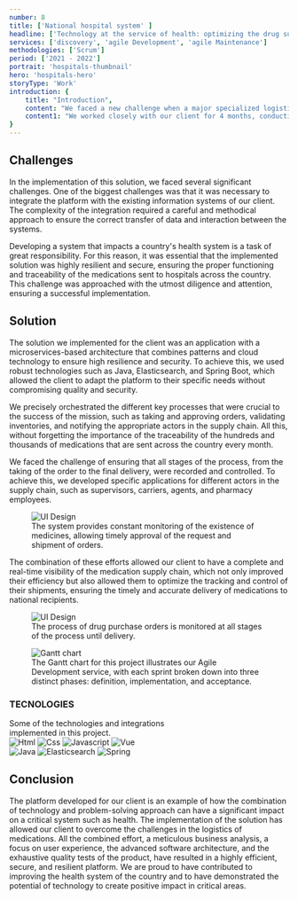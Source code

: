 ```yaml
---
number: 8
title: ['National hospital system' ]
headline: ['Technology at the service of health: optimizing the drug supply', 'chain at the national level.']
services: ['discovery', 'agile Development', 'agile Maintenance']
methodologies: ['Scrum']
period: ['2021 - 2022']
portrait: 'hospitals-thumbnail'
hero: 'hospitals-hero'
storyType: 'Work'
introduction: {
    title: "Introduction",
    content: "We faced a new challenge when a major specialized logistics company, recognized as the third largest in its field in Mexico, hired us to carry out a project to support them in the analysis and implementation of a system aimed at collecting orders from over 900 hospitals that make up the second largest government health network in the country.",
    content1: "We worked closely with our client for 4 months, conducting an extensive analysis and development of a solution that could be implemented immediately and maintained in an agile manner, allowing for both operational and customer needs to be satisfied."
}
---
```


<div>
    <h2>Challenges</h2>
    <p>In the implementation of this solution, we faced several significant challenges. One of the biggest challenges was that it was necessary to integrate the platform with the existing information systems of our client. The complexity of the integration required a careful and methodical approach to ensure the correct transfer of data and interaction between the systems.</p>
    <p>Developing a system that impacts a country's health system is a task of great responsibility. For this reason, it was essential that the implemented solution was highly resilient and secure, ensuring the proper functioning and traceability of the medications sent to hospitals across the country. This challenge was approached with the utmost diligence and attention, ensuring a successful implementation.</p>
</div>
<div>
    <h2>Solution</h2>
    <p>The solution we implemented for the client was an application with a microservices-based architecture that combines patterns and cloud technology to ensure high resilience and security. To achieve this, we used robust technologies such as Java, Elasticsearch, and Spring Boot, which allowed the client to adapt the platform to their specific needs without compromising quality and security.</p>
    <p>We precisely orchestrated the different key processes that were crucial to the success of the mission, such as taking and approving orders, validating inventories, and notifying the appropriate actors in the supply chain. All this, without forgetting the importance of the traceability of the hundreds and thousands of medications that are sent across the country every month.</p>
    <p>We faced the challenge of ensuring that all stages of the process, from the taking of the order to the final delivery, were recorded and controlled. To achieve this, we developed specific applications for different actors in the supply chain, such as supervisors, carriers, agents, and pharmacy employees.</p>
</div>
<div>
    <figure>
        <img src="/work/hospitals-figure1.jpg" alt="UI Design"/>
        <figcaption class="story_story__mainContent__caption__IQRnS">The system provides constant monitoring of the existence of medicines, allowing timely approval of the request and shipment of orders.</figcaption>
    </figure>    
</div>
<div>
    <p>The combination of these efforts allowed our client to have a complete and real-time visibility of the medication supply chain, which not only improved their efficiency but also allowed them to optimize the tracking and control of their shipments, ensuring the timely and accurate delivery of medications to national recipients.</p>
</div>
<div>
    <figure>
        <img src="/work/hospitals-figure2.jpg" alt="UI Design"/>
        <figcaption class="story_story__mainContent__caption__IQRnS">The process of drug purchase orders is monitored at all stages of the process until delivery.</figcaption>
    </figure>    
</div>
<div class="story_story__mainContent__gantt__TErEp">
    <figure>
        <img src="/work/project-chart-en--double.jpg" alt="Gantt chart"/>
        <figcaption class="story_story__mainContent__caption__IQRnS">The Gantt chart for this project illustrates our Agile Development service, with each sprint broken down into three distinct phases: definition, implementation, and acceptance.</figcaption>
    </figure>
</div>
<div class="story_story__mainContent__technologies__v5XXm">
    <div>
        <h3>TECNOLOGIES</h3>
        <span>Some of the technologies and integrations<br/>implemented in this project.</span>
    </div>   
    <div class="story_story__mainContent__technologies__images__6NSg5">
        <div>
            <img alt="Html" src="/technologies/html.svg"/>
            <img alt="Css" src="/technologies/css.svg"/>
            <img alt="Javascript" src="/technologies/javascript.svg"/>
            <img alt="Vue" src="/technologies/vue.svg"/>
        </div>
        <div>
            <img alt="Java" src="/technologies/java.svg"/>
            <img alt="Elasticsearch" src="/technologies/elasticsearch.svg"/>
            <img alt="Spring" src="/technologies/spring.svg"/>
        </div>
    </div>     
</div>
<div>
<h2>Conclusion</h2>
<p>The platform developed for our client is an example of how the combination of technology and problem-solving approach can have a significant impact on a critical system such as health. The implementation of the solution has allowed our client to overcome the challenges in the logistics of medications. All the combined effort, a meticulous business analysis, a focus on user experience, the advanced software architecture, and the exhaustive quality tests of the product, have resulted in a highly efficient, secure, and resilient platform. We are proud to have contributed to improving the health system of the country and to have demonstrated the potential of technology to create positive impact in critical areas.</p>
</div>